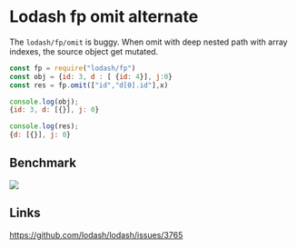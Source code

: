 # Lodash fp omit alternate

The `lodash/fp/omit` is buggy. When omit with deep nested path with array indexes, the source object get mutated.

```js
const fp = require("lodash/fp")
const obj = {id: 3, d : [ {id: 4}], j:0}
const res = fp.omit(["id","d[0].id"],x)

console.log(obj);
{id: 3, d: [{}], j: 0}

console.log(res);
{d: [{}], j: 0}
```

## Benchmark

[![](https://img.shields.io/endpoint?url=https://raw.githubusercontent.com/cncolder/demo/master/shields/codesandbox.json)](https://githubbox.com/cncolder/demo/tree/master/benchmark/lodash-fp-omit)

## Links

https://github.com/lodash/lodash/issues/3765
